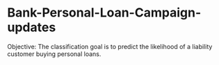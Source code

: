 # Bank-Personal-Loan-Campaign-updates
Objective:  The classification goal is to predict the likelihood of a liability customer buying personal loans.
